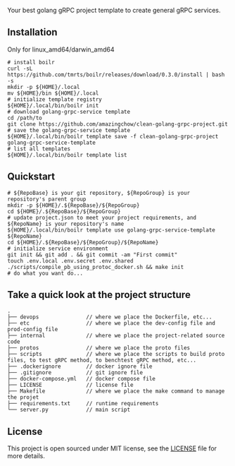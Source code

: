 Your best golang gRPC project template to create general gRPC services.

## Installation

Only for linux_amd64/darwin_amd64
```shell
# install boilr
curl -sL https://github.com/tmrts/boilr/releases/download/0.3.0/install | bash -s
mkdir -p ${HOME}/.local
mv ${HOME}/bin ${HOME}/.local
# initialize template registry
${HOME}/.local/bin/boilr init
# download golang-grpc-service template
cd /path/to
git clone https://github.com/amazingchow/clean-golang-grpc-project.git
# save the golang-grpc-service template
${HOME}/.local/bin/boilr template save -f clean-golang-grpc-project golang-grpc-service-template
# list all templates
${HOME}/.local/bin/boilr template list
```

## Quickstart

```shell
# ${RepoBase} is your git repository, ${RepoGroup} is your repository's parent group
mkdir -p ${HOME}/.${RepoBase}/${RepoGroup}
cd ${HOME}/.${RepoBase}/${RepoGroup}
# update project.json to meet your project requirements, and ${RepoName} is your repository's name
${HOME}/.local/bin/boilr template use golang-grpc-service-template ${RepoName}
cd ${HOME}/.${RepoBase}/${RepoGroup}/${RepoName}
# initialize service environment
git init && git add . && git commit -am "First commit"
touch .env.local .env.secret .env.shared
./scripts/compile_pb_using_protoc_docker.sh && make init
# do what you want do...
```

## Take a quick look at the project structure

```text
.
├── devops               // where we place the Dockerfile, etc...
├── etc                  // where we place the dev-config file and prod-config file
├── internal             // where we place the project-related source code
├── protos               // where we place the proto files
├── scripts              // where we place the scripts to build proto files, to test gRPC method, to benchtest gRPC method, etc...
├── .dockerignore        // docker ignore file
├── .gitignore           // git ignore file
├── docker-compose.yml   // docker compose file
├── LICENSE              // license file
├── Makefile             // where we place the make command to manage the projet
├── requirements.txt     // runtime requirements
└── server.py            // main script
```

## License

This project is open sourced under MIT license, see the [LICENSE](LICENSE) file for more details.
